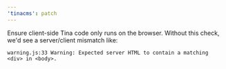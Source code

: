 ```yaml
---
'tinacms': patch
---
```


Ensure client-side Tina code only runs on the browser. Without this check, we'd see a server/client mismatch like:

```
warning.js:33 Warning: Expected server HTML to contain a matching <div> in <body>.
```
